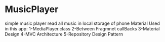 # MusicPlayer
simple music player
read all music in local storage of phone
Material Used in this app:
1-MediaPlayer.class
2-Between Fragmnet callBacks
3-Material Design
4-MVC Architecture
5-Repository Design Pattern

